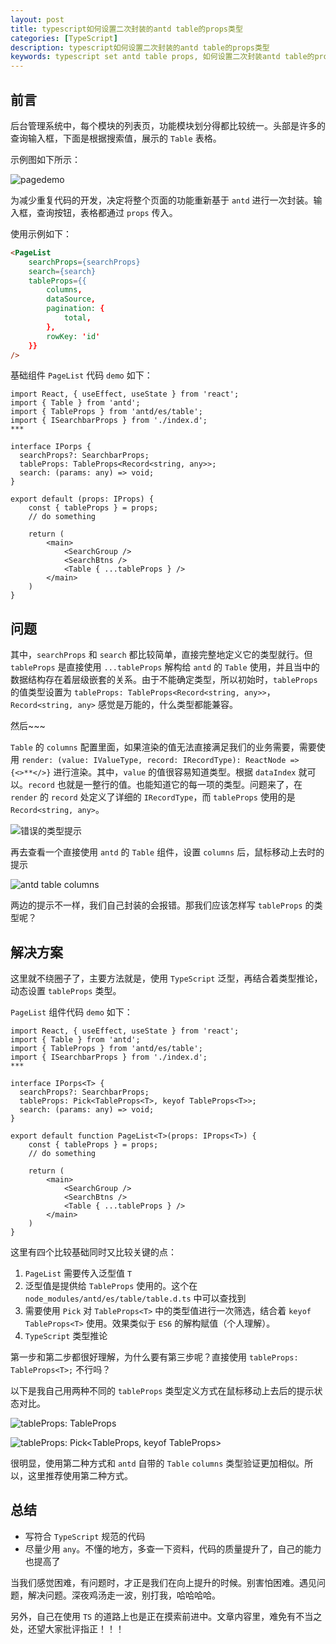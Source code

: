 ```yaml
---
layout: post
title: typescript如何设置二次封装的antd table的props类型
categories: [TypeScript]
description: typescript如何设置二次封装的antd table的props类型
keywords: typescript set antd table props, 如何设置二次封装antd table的props, 设置antd table的props类型
---
```


## 前言

后台管理系统中，每个模块的列表页，功能模块划分得都比较统一。头部是许多的查询输入框，下面是根据搜索值，展示的 `Table` 表格。

示例图如下所示：

![pagedemo](https://gitee.com/xiangming25/picture/raw/master/2021-6-17/1623911551191-pagedemo.png)

为减少重复代码的开发，决定将整个页面的功能重新基于 `antd` 进行一次封装。输入框，查询按钮，表格都通过 `props` 传入。

使用示例如下：

```html
<PageList
    searchProps={searchProps}
    search={search}
    tableProps={{
        columns,
        dataSource,
        pagination: {
            total,
        },
        rowKey: 'id'
    }}
/>
```

基础组件 `PageList` 代码 `demo` 如下：

```tsx
import React, { useEffect, useState } from 'react';
import { Table } from 'antd';
import { TableProps } from 'antd/es/table';
import { ISearchbarProps } from './index.d';
***

interface IPorps {
  searchProps?: SearchbarProps;
  tableProps: TableProps<Record<string, any>>;
  search: (params: any) => void;
}

export default (props: IProps) {
    const { tableProps } = props;
    // do something
    
    return (
        <main>
            <SearchGroup />
            <SearchBtns />
            <Table { ...tableProps } />
        </main>
    )
}
```

## 问题

其中，`searchProps` 和 `search` 都比较简单，直接完整地定义它的类型就行。但 `tableProps` 是直接使用 `...tableProps` 解构给 `antd` 的 `Table` 使用，并且当中的数据结构存在着层级嵌套的关系。由于不能确定类型，所以初始时，`tableProps` 的值类型设置为 `tableProps: TableProps<Record<string, any>>`，`Record<string, any>` 感觉是万能的，什么类型都能兼容。

然后~~~

`Table` 的 `columns` 配置里面，如果渲染的值无法直接满足我们的业务需要，需要使用 `render: (value: IValueType, record: IRecordType): ReactNode => {<>**</>}` 进行渲染。其中，`value` 的值很容易知道类型。根据 `dataIndex` 就可以。`record` 也就是一整行的值。也能知道它的每一项的类型。问题来了，在 `render` 的 `record` 处定义了详细的 `IRecordType`，而 `tableProps` 使用的是 `Record<string, any>`。

![错误的类型提示](https://gitee.com/xiangming25/picture/raw/master/2021-6-17/1623938216782-columns-error.png)

再去查看一个直接使用 `antd` 的 `Table` 组件，设置 `columns` 后，鼠标移动上去时的提示

![antd table columns](https://gitee.com/xiangming25/picture/raw/master/2021-6-17/1623938389690-antd-table-columns.png)

两边的提示不一样，我们自己封装的会报错。那我们应该怎样写 `tableProps` 的类型呢？

## 解决方案

这里就不绕圈子了，主要方法就是，使用 `TypeScript` 泛型，再结合着类型推论，动态设置 `tableProps` 类型。

`PageList` 组件代码 `demo` 如下：

```tsx
import React, { useEffect, useState } from 'react';
import { Table } from 'antd';
import { TableProps } from 'antd/es/table';
import { ISearchbarProps } from './index.d';
***

interface IPorps<T> {
  searchProps?: SearchbarProps;
  tableProps: Pick<TableProps<T>, keyof TableProps<T>>;
  search: (params: any) => void;
}

export default function PageList<T>(props: IProps<T>) {
    const { tableProps } = props;
    // do something
    
    return (
        <main>
            <SearchGroup />
            <SearchBtns />
            <Table { ...tableProps } />
        </main>
    )
}
```

这里有四个比较基础同时又比较关键的点：

1. `PageList` 需要传入泛型值 `T`
2. 泛型值是提供给 `TableProps` 使用的。这个在 `node_modules/antd/es/table/table.d.ts` 中可以查找到
3. 需要使用 `Pick` 对 `TableProps<T>` 中的类型值进行一次筛选，结合着 `keyof TableProps<T>` 使用。效果类似于 `ES6` 的解构赋值（个人理解）。
4. `TypeScript` 类型推论

第一步和第二步都很好理解，为什么要有第三步呢？直接使用 `tableProps: TableProps<T>;` 不行吗？

以下是我自己用两种不同的 `tableProps` 类型定义方式在鼠标移动上去后的提示状态对比。

![tableProps: TableProps<T>](https://gitee.com/xiangming25/picture/raw/master/2021-6-17/1623938924291-page-list-table-column0.png)

![tableProps: Pick<TableProps<T>, keyof TableProps<T>>](https://gitee.com/xiangming25/picture/raw/master/2021-6-17/1623938924287-page-list-table-column.png)

很明显，使用第二种方式和 `antd` 自带的 `Table` `columns` 类型验证更加相似。所以，这里推荐使用第二种方式。

## 总结

- 写符合 `TypeScript` 规范的代码
- 尽量少用 `any`。不懂的地方，多查一下资料，代码的质量提升了，自己的能力也提高了

当我们感觉困难，有问题时，才正是我们在向上提升的时候。别害怕困难。遇见问题，解决问题。深夜鸡汤走一波，别打我，哈哈哈哈。

另外，自己在使用 `TS` 的道路上也是正在摸索前进中。文章内容里，难免有不当之处，还望大家批评指正！！！